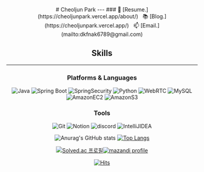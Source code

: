 <div align="center">
# Cheoljun Park
---
### 🧾 [Resume.](https://cheoljunpark.vercel.app/about/)&nbsp;&nbsp; 📚 [Blog.](https://cheoljunpark.vercel.app/)&nbsp;&nbsp; 📫 [Email.](mailto:dkfnak6789@gmail.com)

## Skills
---
### Platforms & Languages
![Java](https://img.shields.io/badge/Java-007396.svg?&style=for-the-badge&logo=Java&logoColor=white)
![Spring Boot](https://img.shields.io/badge/SpringBoot-6DB33F.svg?&style=for-the-badge&logo=SpringBoot&logoColor=white)
![SpringSecurity](https://img.shields.io/badge/SpringSecurity-6DB33F.svg?&style=for-the-badge&logo=SpringSecurity&logoColor=white)
![Python](https://img.shields.io/badge/Python-3776AB.svg?&style=for-the-badge&logo=Python&logoColor=white)
![WebRTC](https://img.shields.io/badge/WebRTC-333333.svg?&style=for-the-badge&logo=WebRTC&logoColor=white)
![MySQL](https://img.shields.io/badge/MySQL-4479A1.svg?&style=for-the-badge&logo=MySQL&logoColor=white)
![AmazonEC2](https://img.shields.io/badge/AmazonEC2-FF9900.svg?&style=for-the-badge&logo=AmazonEC2&logoColor=white)
![AmazonS3](https://img.shields.io/badge/AmazonS3-569A31.svg?&style=for-the-badge&logo=AmazonS3&logoColor=white)
### Tools
![Git](https://img.shields.io/badge/Git-F05032.svg?&style=for-the-badge&logo=Git&logoColor=white)
![Notion](https://img.shields.io/badge/Notion-000000.svg?&style=for-the-badge&logo=Notion&logoColor=white)
![discord](https://img.shields.io/badge/discord-5865F2.svg?&style=for-the-badge&logo=discord&logoColor=white)
![IntelliJIDEA](https://img.shields.io/badge/IntelliJIDEA-000000.svg?&style=for-the-badge&logo=IntelliJIDEA&logoColor=white)

<!-- 스탯 -->
![Anurag's GitHub stats](https://github-readme-stats.vercel.app/api?username=cheoljunpark&show_icons=true&theme=github_dark_dimmed) [![Top Langs](https://github-readme-stats.vercel.app/api/top-langs/?username=cheoljunpark&layout=compact&theme=github_dark_dimmed&card_width=418)](https://github.com/anuraghazra/github-readme-stats)

<!-- 백준 -->
[![Solved.ac 프로필](http://mazassumnida.wtf/api/v2/generate_badge?boj=dizncjfwns)](https://solved.ac/dizncjfwns)[![mazandi profile](http://mazandi.herokuapp.com/api?handle=dizncjfwns&theme=dark)](https://solved.ac/dizncjfwns)

  
[![Hits](https://hits.seeyoufarm.com/api/count/incr/badge.svg?url=https%3A%2F%2Fgithub.com%2Fcheoljunpark%2Fhit-counter&count_bg=%23C5C5C5&title_bg=%23555555&icon=github.svg&icon_color=%23E7E7E7&title=hits&edge_flat=true)](github.com/cheoljunpark)

</div>

